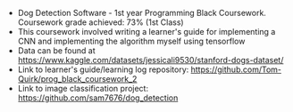 - Dog Detection Software - 1st year Programming Black Coursework. Coursework grade achieved: 73% (1st Class)
- This coursework involved writing a learner's guide for implementing a CNN and implementing the
  algorithm myself using tensorflow
- Data can be found at https://www.kaggle.com/datasets/jessicali9530/stanford-dogs-dataset/
- Link to learner's guide/learning log repository: https://github.com/Tom-Quirk/prog_black_coursework_2 
- Link to image classification project: https://github.com/sam7676/dog_detection
